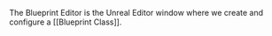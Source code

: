 The Blueprint Editor is the Unreal Editor window where we create and configure a [[Blueprint Class]].
